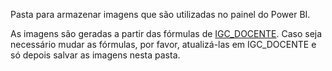 Pasta para armazenar imagens que são utilizadas no painel do Power BI.

As imagens são geradas a partir das fórmulas de [IGC_DOCENTE](../IGC_DOCENTE.md). Caso seja necessário mudar as 
fórmulas, por favor, atualizá-las em IGC_DOCENTE e só depois salvar as imagens nesta pasta.